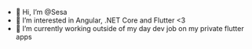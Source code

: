 - 👋 Hi, I’m @Sesa
- 👀 I’m interested in Angular, .NET Core and Flutter <3
- 🌱 I’m currently working outside of my day dev job on my private flutter apps

<!---
SergejSachs/SergejSachs is a ✨ special ✨ repository because its `README.md` (this file) appears on your GitHub profile.
You can click the Preview link to take a look at your changes.
--->

